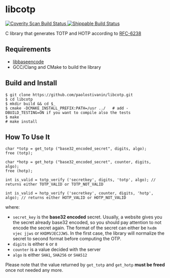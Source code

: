# libcotp
<a href="https://scan.coverity.com/projects/paolostivanin-libcotp">
  <img alt="Coverity Scan Build Status"
       src="https://scan.coverity.com/projects/12748/badge.svg"/>
</a>

<a href="https://app.shippable.com/github/paolostivanin/libcotp">
  <img alt="Shippable Build Status"
       src="https://api.shippable.com/projects/58e3d5759401b40600a7c026/badge?branch=master"/>
</a>

C library that generates TOTP and HOTP according to [RFC-6238](https://tools.ietf.org/html/rfc6238)

## Requirements
- [libbaseencode](https://github.com/paolostivanin/libbaseencode)
- GCC/Clang and CMake to build the library

## Build and Install
```
$ git clone https://github.com/paolostivanin/libcotp.git
$ cd libcotp
$ mkdir build && cd $_
$ cmake -DCMAKE_INSTALL_PREFIX:PATH=/usr ../   # add -DBUILD_TESTING=ON if you want to compile also the tests
$ make
# make install
```

## How To Use It
```
char *totp = get_totp ("base32_encoded_secret", digits, algo);
free (totp);

char *hotp = get_hotp ("base32_encoded_secret", counter, digits, algo);
free (hotp);

int is_valid = totp_verify ('secretkey', digits, 'totp', algo); // returns either TOTP_VALID or TOTP_NOT_VALID

int is_valid = hotp_verify ('secretkey', counter, digits, 'hotp', algo); // returns either HOTP_VALID or HOTP_NOT_VALID
```

where:
- `secret_key` is the **base32 encoded** secret. Usually, a website gives you the secret already base32 encoded, so you should pay attention to not encode the secret again.
The format of the secret can either be `hxdm vjec jjws` or `HXDMVJECJJWS`. In the first case, the library will normalize the secret to second format before computing the OTP.
- `digits` is either `6` or `8`
- `counter` is a value decided with the server
- `algo` is either `SHA1`, `SHA256` or `SHA512`

Please note that the value returned by `get_totp` and `get_hotp` **must be freed** once not needed any more.
